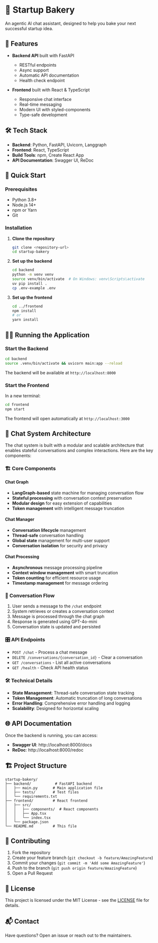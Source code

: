 # 🚀 Startup Bakery

An agentic AI chat assistant, designed to help you bake your next successful startup idea.

## 🍰 Features

- **Backend API** built with FastAPI
  - RESTful endpoints
  - Async support
  - Automatic API documentation
  - Health check endpoint

- **Frontend** built with React & TypeScript
  - Responsive chat interface
  - Real-time messaging
  - Modern UI with styled-components
  - Type-safe development

## 🛠 Tech Stack

- **Backend**: Python, FastAPI, Uvicorn, Langgraph
- **Frontend**: React, TypeScript
- **Build Tools**: npm, Create React App
- **API Documentation**: Swagger UI, ReDoc

## 🚀 Quick Start

### Prerequisites

- Python 3.8+
- Node.js 14+
- npm or Yarn
- Git

### Installation

1. **Clone the repository**
   ```bash
   git clone <repository-url>
   cd startup-bakery
   ```

2. **Set up the backend**
   ```bash
   cd backend
   python -m venv venv
   source venv/bin/activate  # On Windows: venv\Scripts\activate
   uv pip install .
   cp .env-example .env
   ```

3. **Set up the frontend**
   ```bash
   cd ../frontend
   npm install
   # or
   yarn install
   ```

## 🏃‍♂️ Running the Application

### Start the Backend

```bash
cd backend
source .venv/bin/activate && uvicorn main:app --reload
```

The backend will be available at `http://localhost:8000`

### Start the Frontend

In a new terminal:

```bash
cd frontend
npm start
```

The frontend will open automatically at `http://localhost:3000`

## 🤖 Chat System Architecture

The chat system is built with a modular and scalable architecture that enables stateful conversations and complex interactions. Here are the key components:

### 🏗 Core Components

#### Chat Graph
- **LangGraph-based** state machine for managing conversation flow
- **Stateful processing** with conversation context preservation
- **Modular design** for easy extension of capabilities
- **Token management** with intelligent message truncation

#### Chat Manager
- **Conversation lifecycle** management
- **Thread-safe** conversation handling
- **Global state** management for multi-user support
- **Conversation isolation** for security and privacy

#### Chat Processing
- **Asynchronous** message processing pipeline
- **Context window management** with smart truncation
- **Token counting** for efficient resource usage
- **Timestamp management** for message ordering

### 🔄 Conversation Flow
1. User sends a message to the `/chat` endpoint
2. System retrieves or creates a conversation context
3. Message is processed through the chat graph
4. Response is generated using GPT-4o-mini
5. Conversation state is updated and persisted

### 🎛 API Endpoints
- `POST /chat` - Process a chat message
- `DELETE /conversations/{conversation_id}` - Clear a conversation
- `GET /conversations` - List all active conversations
- `GET /health` - Check API health status

### 🛠 Technical Details
- **State Management**: Thread-safe conversation state tracking
- **Token Management**: Automatic truncation of long conversations
- **Error Handling**: Comprehensive error handling and logging
- **Scalability**: Designed for horizontal scaling

## 🌐 API Documentation

Once the backend is running, you can access:

- **Swagger UI**: http://localhost:8000/docs
- **ReDoc**: http://localhost:8000/redoc

## 🏗 Project Structure

```
startup-bakery/
├── backend/           # FastAPI backend
│   ├── main.py       # Main application file
│   ├── tests/        # Test files
│   └── requirements.txt
├── frontend/         # React frontend
│   ├── src/
│   │   ├── components/  # React components
│   │   ├── App.tsx
│   │   └── index.tsx
│   └── package.json
└── README.md         # This file
```

## 🤝 Contributing

1. Fork the repository
2. Create your feature branch (`git checkout -b feature/AmazingFeature`)
3. Commit your changes (`git commit -m 'Add some AmazingFeature'`)
4. Push to the branch (`git push origin feature/AmazingFeature`)
5. Open a Pull Request

## 📄 License

This project is licensed under the MIT License - see the [LICENSE](LICENSE) file for details.

## 📬 Contact

Have questions? Open an issue or reach out to the maintainers.
